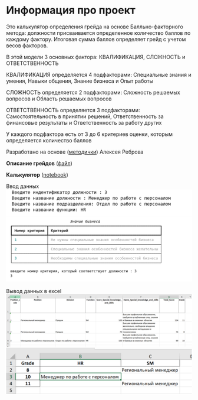# Информация про проект

Это калькулятор определения грейда на основе Балльно-факторного метода: должности присваивается определенное количество баллов по каждому фактору. Итоговая сумма баллов определяет грейд с учетом весов факторов.

В этой модели 3 основных фактора: КВАЛИФИКАЦИЯ,  СЛОЖНОСТЬ и  ОТВЕТСТВЕННОСТЬ 

КВАЛИФИКАЦИЯ определяется 4 подфакторами: Специальные знания и умения, Навыки общения, Знание бизнеса и Опыт работы

СЛОЖНОСТЬ  определяется 2 подфакторами: Сложность решаемых вопросов и Область решаемых вопросов

ОТВЕТСТВЕННОСТЬ определяется 3 подфакторами: Самостоятельность в принятии решений, Ответственность за финансовые результаты и Ответственность за работу других

У каждого подфактора есть от 3 до 6 критериев оценки, которым определяется количество баллов

Разработано на основе ([методички](https://www.delfy.biz/books)) Алексея Реброва 

**Описание грейдов** ([файл](https://github.com/NuriyaBur/LearningPath/blob/main/python/projects/Grading%20/description.md))

**Калькулятор** ([notebook](https://github.com/NuriyaBur/LearningPath/blob/main/python/projects/Grading%20/Grading.py))

Ввод данных 
![cover](https://github.com/NuriyaBur/LearningPath/blob/main/python/projects/Grading%20/img/Input.PNG)
![cover](https://github.com/NuriyaBur/LearningPath/blob/main/python/projects/Grading%20/img/console%26input.PNG)

Вывод данных в excel
![cover](https://github.com/NuriyaBur/LearningPath/blob/main/python/projects/Grading%20/img/output_1.PNG)
![cover](https://github.com/NuriyaBur/LearningPath/blob/main/python/projects/Grading%20/img/output_2.PNG)
